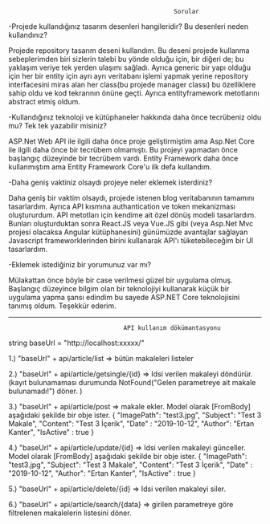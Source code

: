                                                  Sorular


-Projede kullandığınız tasarım desenleri hangileridir? Bu desenleri neden kullandınız?
  
  Projede repository tasarım deseni kullandım. Bu deseni projede kullanma sebeplerimden biri sizlerin talebi bu yönde olduğu için, bir diğeri de; bu yaklaşım veriye tek yerden ulaşımı sağladı. Ayrıca generic bir yapı olduğu için her bir entity için ayrı ayrı veritabanı işlemi yapmak yerine repository interfacesini miras alan her class(bu projede manager classı) bu özelliklere sahip oldu ve kod tekrarının önüne geçti. Ayrıca entityframework metotlarını abstract etmiş oldum.


-Kullandığınız teknoloji ve kütüphaneler hakkında daha önce tecrübeniz oldu mu? Tek tek yazabilir misiniz?
  
  ASP.Net Web API ile ilgili daha önce proje geliştirmiştim ama Asp.Net Core ile ilgili daha önce bir tecrübem olmamıştı. Bu projeyi yapmadan önce başlangıç düzeyinde bir tecrübem vardı. Entity Framework daha önce kullanmıştım ama Entity Framework Core'u ilk defa kullandım. 


-Daha geniş vaktiniz olsaydı projeye neler eklemek isterdiniz?
  
  Daha geniş bir vaktim olsaydı, projede istenen blog veritabanının tamamını tasarlardım. Ayrıca API kısmına authantication ve token mekanizması oluştururdum. API metotları için kendime ait özel dönüş modeli tasarlardım. Bunları oluşturduktan sonra React.JS veya Vue.JS gibi (veya Asp.Net Mvc projesi olacaksa Angular kütüphanesini) günümüzde avantajlar sağlayan Javascript frameworklerinden birini kullanarak API'ı tüketebileceğim bir UI tasarlardım.



-Eklemek istediğiniz bir yorumunuz var mı?

  Mülakattan önce böyle bir case verilmesi güzel bir uygulama olmuş. Başlangıç düzeyince bilgim olan bir teknolojiyi kullanarak küçük bir uygulama yapma şansı edindim bu sayede ASP.NET Core teknolojisini tanımış oldum. Teşekkür ederim.
    
    
   
__________________________________________________________________________________________________________________________________________


                                    API kullanım dökümantasyonu
                                    
string baseUrl = "http://localhost:xxxxx/"

  1.) "baseUrl" + api/article/list => bütün makaleleri listeler
  
  2.) "baseUrl" + api/article/getsingle/{id} => Idsi verilen makaleyi döndürür.(kayıt bulunamaması durumunda NotFound("Gelen parametreye ait makale bulunamadı!") döner. )
  
  3.) "baseUrl" + api/article/post => makale ekler. Model olarak [FromBody] aşağıdaki şekilde bir obje ister.
        {
          "ImagePath": "test3.jpg",
          "Subject": "Test 3 Makale",
          "Content": "Test 3 İçerik",
          "Date" : "2019-10-12",
          "Author": "Ertan Kanter",
          "IsActive" : true
        }
        
  4.) "baseUrl" + api/article/update/{id} => Idsi verilen makaleyi günceller. Model olarak [FromBody] aşağıdaki şekilde bir obje ister.
        {
          "ImagePath": "test3.jpg",
          "Subject": "Test 3 Makale",
          "Content": "Test 3 İçerik",
          "Date" : "2019-10-12",
          "Author": "Ertan Kanter",
          "IsActive" : true
        }
        
  5.) "baseUrl" + api/article/delete/{id} => Idsi verilen makaleyi siler.
  
  6.) "baseUrl" + api/article/search/{data} => girilen parametreye göre filtrelenen makalelerin listesini döner.  
  
